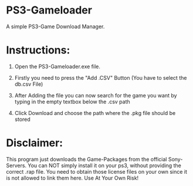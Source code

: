 # PS3-Gameloader
A simple PS3-Game Download Manager.

# Instructions:

1. Open the PS3-Gameloader.exe file.

2. Firstly you need to press the "Add .CSV" Button (You have to select the db.csv File)

3. After Adding the file you can now search for the game you want by typing in the empty textbox below the .csv path

4. Click Download and choose the path where the .pkg file should be stored

# Disclaimer:
This program just downloads the Game-Packages from the official Sony-Servers. You can NOT simply install it on your ps3, without providing the correct .rap file. You need to obtain those license files on your own since it is not allowed to link them here. 
Use At Your Own Risk!
